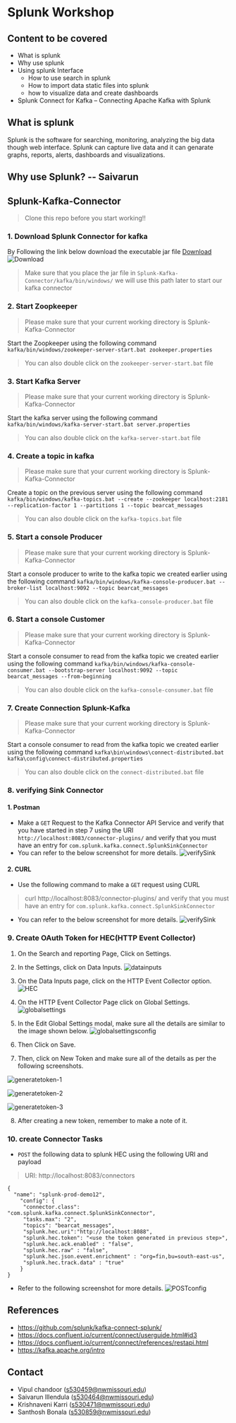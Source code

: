 # Splunk Workshop
## Content to be covered
* What is splunk
* Why use splunk
* Using splunk Interface
  * How to use search in splunk
  * How to import data static files into splunk
  * how to visualize data and create dashboards
* Splunk Connect for Kafka – Connecting Apache Kafka with Splunk

## What is splunk 
Splunk is the software for searching, monitoring, analyzing the big data though web interface. Splunk can capture live data and it can genarate graphs, reports, alerts, dashboards and visualizations.  

## Why use Splunk? -- Saivarun 

## Splunk-Kafka-Connector
> Clone this repo before you start working!!

### 1. Download Splunk Connector for kafka
By Following the link below download the executable jar file [Download](https://github.com/splunk/kafka-connect-splunk/releases)
![Download](/images/kafka-connect-splunk.PNG)
> Make sure that you place the jar file in `Splunk-Kafka-Connector/kafka/bin/windows/`
> we will use this path later to start our kafka connector

### 2. Start Zoopkeeper
> Please make sure that your current working directory is Splunk-Kafka-Connector

Start the Zoopkeeper using the following command `kafka/bin/windows/zookeeper-server-start.bat zookeeper.properties`
> You can also double click on the `zookeeper-server-start.bat` file

### 3. Start Kafka Server
> Please make sure that your current working directory is Splunk-Kafka-Connector

Start the kafka server using the following command `kafka/bin/windows/kafka-server-start.bat server.properties`
> You can also double click on the `kafka-server-start.bat` file

### 4. Create a topic in kafka
> Please make sure that your current working directory is Splunk-Kafka-Connector

Create a topic on the previous server using the following command `kafka/bin/windows/kafka-topics.bat --create --zookeeper localhost:2181 --replication-factor 1 --partitions 1 --topic bearcat_messages`
> You can also double click on the `kafka-topics.bat` file

### 5. Start a console Producer
> Please make sure that your current working directory is Splunk-Kafka-Connector

Start a console producer to write to the kafka topic we created earlier using the following command `kafka/bin/windows/kafka-console-producer.bat --broker-list localhost:9092 --topic bearcat_messages`
> You can also double click on the `kafka-console-producer.bat` file

### 6. Start a console Customer
> Please make sure that your current working directory is Splunk-Kafka-Connector

Start a console consumer to read from the kafka topic we created earlier using the following command `kafka/bin/windows/kafka-console-consumer.bat --bootstrap-server localhost:9092 --topic bearcat_messages --from-beginning`
> You can also double click on the `kafka-console-consumer.bat` file

### 7. Create Connection Splunk-Kafka
> Please make sure that your current working directory is Splunk-Kafka-Connector

Start a console consumer to read from the kafka topic we created earlier using the following command `kafka\bin\windows\connect-distributed.bat kafka\config\connect-distributed.properties`
> You can also double click on the `connect-distributed.bat` file

### 8. verifying Sink Connector
#### 1. Postman
* Make a `GET` Request to the Kafka Connector API Service and verify that you have started in step 7 using the URI `http://localhost:8083/connector-plugins/` and verify that you must have an entry for `com.splunk.kafka.connect.SplunkSinkConnector`
* You can refer to the below screenshot for more details.
![verifySink](/images/verifySink.png)

#### 2. CURL
* Use the following command to make a `GET` request using CURL 
> curl http://localhost:8083/connector-plugins/ and verify that you must have an entry for `com.splunk.kafka.connect.SplunkSinkConnector`
* You can refer to the below screenshot for more details.
![verifySink](/images/curlverifySink.png)

### 9. Create OAuth Token for HEC(HTTP Event Collector)

1. On the Search and reporting Page, Click on Settings.

2. In the Settings, click on Data Inputs.
![datainputs](/images/datainputs.png)

3. On the Data Inputs page, click on the HTTP Event Collector option.
![HEC](/images/HEC.png)


4. On the HTTP Event Collector Page click on Global Settings.
![globalsettings](/images/globalsettings.png)

5. In the Edit Global Settings modal, make sure all the details are similar to the image shown below.
![globalsettingsconfig](/images/globalsettingsconfig.png)

6. Then Click on Save.
7. Then, click on New Token and make sure all of the details as per the following screenshots.

![generatetoken-1](/images/generatetoken-1.png)


![generatetoken-2](/images/generatetoken-2.PNG)


![generatetoken-3](/images/generatetoken-3.png)


8. After creating a new token, remember to make a note of it.



### 10. create Connector Tasks
- `POST` the following data to splunk HEC using the following URI and payload
> URI: http://localhost:8083/connectors  
```
{
  "name": "splunk-prod-demo12",
    "config": {
     "connector.class": "com.splunk.kafka.connect.SplunkSinkConnector",
     "tasks.max": "2",
     "topics": "bearcat_messages",
     "splunk.hec.uri":"http://localhost:8088",
     "splunk.hec.token": "<use the token generated in previous step>",
     "splunk.hec.ack.enabled" : "false",
     "splunk.hec.raw" : "false",
     "splunk.hec.json.event.enrichment" : "org=fin,bu=south-east-us",
     "splunk.hec.track.data" : "true"
    }
}
```
- Refer to the following screenshot for more details.
![POSTconfig](/images/POSTconfig.png)

## References
* https://github.com/splunk/kafka-connect-splunk/
* https://docs.confluent.io/current/connect/userguide.html#id3
* https://docs.confluent.io/current/connect/references/restapi.html
* https://kafka.apache.org/intro


## Contact
- Vipul chandoor (s530459@nwmissouri.edu)
- Saivarun Illendula (s530464@nwmissouri.edu)
- Krishnaveni Karri (s530471@nwmissouri.edu)
- Santhosh Bonala (s530859@nwmissouri.edu)
